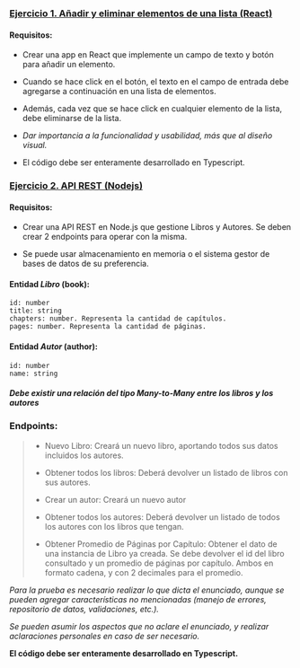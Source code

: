 ### [Ejercicio 1. Añadir y eliminar elementos de una lista (React)](https://github.com/interviews-tests/alicunde/tree/main/ejercicio-1)

  

#### Requisitos:

* Crear una app en React que implemente un campo de texto y botón para añadir un elemento.

* Cuando se hace click en el botón, el texto en el campo de entrada debe agregarse a continuación en una lista de elementos.

* Además, cada vez que se hace click en cualquier elemento de la lista, debe eliminarse de la lista.

* _Dar importancia a la funcionalidad y usabilidad, más que al diseño visual._

* El código debe ser enteramente desarrollado en Typescript.

  
  

### [Ejercicio 2. API REST (Nodejs)](https://github.com/interviews-tests/alicunde/tree/main/ejercicio-2)

#### Requisitos:

  

* Crear una API REST en Node.js que gestione Libros y Autores. Se deben crear 2 endpoints para operar con la misma.

* Se puede usar almacenamiento en memoria o el sistema gestor de bases de datos de su preferencia.

  

#### Entidad _Libro_ (book):

    id: number 
    title: string 
    chapters: number. Representa la cantidad de capítulos. 
    pages: number. Representa la cantidad de páginas.

  
  

   

#### Entidad _Autor_ (author):

    
    id: number
    name: string

  

#### _Debe existir una relación del tipo Many-to-Many entre los libros y los autores_

  
  

    

### Endpoints:

  

> * Nuevo Libro: Creará un nuevo libro, aportando todos sus datos
> incluidos los autores.
> 
> * Obtener todos los libros: Deberá devolver un listado de libros con sus
> autores.
> 
> * Crear un autor: Creará un nuevo autor
> 
> * Obtener todos los autores: Deberá devolver un listado de todos los
> autores con los libros que tengan.
> 
> * Obtener Promedio de Páginas por Capítulo: Obtener el dato de una
> instancia de Libro ya creada. Se debe devolver el id del libro
> consultado y un promedio de páginas por capítulo. Ambos en formato
> cadena, y con 2 decimales para el promedio.

  
  

*Para la prueba es necesario realizar lo que dicta el enunciado, aunque se pueden agregar características no mencionadas (manejo de errores, repositorio de datos, validaciones, etc.).*

*Se pueden asumir los aspectos que no aclare el enunciado, y realizar aclaraciones personales en caso de ser necesario.*

**El código debe ser enteramente desarrollado en Typescript.**
